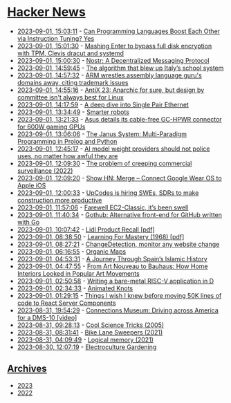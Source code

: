 # [Hacker News](https://kherrick.github.io/hacker-news/)

* [2023-09-01, 15:03:11](https://news.ycombinator.com/item?id=37351716) - [Can Programming Languages Boost Each Other via Instruction Tuning? Yes](https://arxiv.org/abs/2308.16824)
* [2023-09-01, 15:01:30](https://news.ycombinator.com/item?id=37351685) - [Mashing Enter to bypass full disk encryption with TPM, Clevis dracut and systemd](https://pulsesecurity.co.nz/advisories/tpm-luks-bypass)
* [2023-09-01, 15:00:30](https://news.ycombinator.com/item?id=37351668) - [Nostr: A Decentralized Messaging Protocol](https://hivemind.vc/nostr/)
* [2023-09-01, 14:59:45](https://news.ycombinator.com/item?id=37351656) - [The algorithm that blew up Italy’s school system](https://algorithmwatch.org/en/algorithm-school-system-italy/)
* [2023-09-01, 14:57:32](https://news.ycombinator.com/item?id=37351628) - [ARM wrestles assembly language guru's domains away, citing trademark issues](https://www.theregister.com/2023/08/31/a_star_star_domains/)
* [2023-09-01, 14:55:16](https://news.ycombinator.com/item?id=37351595) - [AntiX 23: Anarchic for sure, but design by committee isn't always best for Linux](https://www.theregister.com/2023/09/01/antix_23/)
* [2023-09-01, 14:17:59](https://news.ycombinator.com/item?id=37351157) - [A deep dive into Single Pair Ethernet](https://electricui.com/blog/spe-sensor-node)
* [2023-09-01, 13:34:49](https://news.ycombinator.com/item?id=37350634) - [Smarter robots](https://factorio.com/blog/post/fff-374)
* [2023-09-01, 13:21:33](https://news.ycombinator.com/item?id=37350465) - [Asus details its cable-free GC-HPWR connector for 600W gaming GPUs](https://videocardz.com/newz/asus-details-its-cable-free-gc-hpwr-connector-for-600w-gaming-gpus)
* [2023-09-01, 13:06:06](https://news.ycombinator.com/item?id=37350310) - [The Janus System: Multi-Paradigm Programming in Prolog and Python](https://arxiv.org/abs/2308.15893)
* [2023-09-01, 12:45:17](https://news.ycombinator.com/item?id=37350123) - [AI model weight providers should not police uses, no matter how awful they are](http://marble.onl/posts/model_censorship.html)
* [2023-09-01, 12:09:30](https://news.ycombinator.com/item?id=37349732) - [The problem of creeping commercial surveillance (2022)](https://elnion.com/2022/02/07/the-problem-of-creeping-commercial-surveillance/)
* [2023-09-01, 12:09:20](https://news.ycombinator.com/item?id=37349730) - [Show HN: Merge – Connect Google Wear OS to Apple iOS](https://www.merge.watch)
* [2023-09-01, 12:00:33](https://news.ycombinator.com/item?id=37349654) - [UpCodes is hiring SWEs, SDRs to make construction more productive](https://up.codes/careers)
* [2023-09-01, 11:57:06](https://news.ycombinator.com/item?id=37349633) - [Farewell EC2-Classic, it’s been swell](https://www.allthingsdistributed.com/2023/09/farewell-ec2-classic.html)
* [2023-09-01, 11:40:34](https://news.ycombinator.com/item?id=37349487) - [Gothub: Alternative front-end for GitHub written with Go](https://codeberg.org/gothub/gothub)
* [2023-09-01, 10:07:42](https://news.ycombinator.com/item?id=37348808) - [Lidl Product Recall [pdf]](https://www.lidl.co.uk/static/assets/Paw_Patrol_Public_Recall_poster-500790.pdf)
* [2023-09-01, 08:38:50](https://news.ycombinator.com/item?id=37348240) - [Learning For Mastery (1968) [pdf]](http://www.researchforteachers.org.uk/sites/default/files/Docs/Bloom%20(1968)%20Learning%20for%20Mastery_0.pdf)
* [2023-09-01, 08:27:21](https://news.ycombinator.com/item?id=37348162) - [ChangeDetection, monitor any website change](https://github.com/dgtlmoon/changedetection.io)
* [2023-09-01, 06:16:55](https://news.ycombinator.com/item?id=37347447) - [Organic Maps](https://organicmaps.app/)
* [2023-09-01, 04:53:31](https://news.ycombinator.com/item?id=37346927) - [A Journey Through Spain’s Islamic History](https://www.smithsonianmag.com/travel/fabled-palaces-ancient-medina-journey-through-spain-islamic-history-180982699/)
* [2023-09-01, 04:47:55](https://news.ycombinator.com/item?id=37346899) - [From Art Nouveau to Bauhaus: How Home Interiors Looked in Popular Art Movements](https://www.archdaily.com/1005570/from-art-nouveau-to-the-bauhaus-how-home-interiors-looked-in-popular-art-movements)
* [2023-09-01, 02:50:58](https://news.ycombinator.com/item?id=37346218) - [Writing a bare-metal RISC-V application in D](https://zyedidia.github.io/blog/posts/1-d-baremetal/)
* [2023-09-01, 02:34:33](https://news.ycombinator.com/item?id=37346115) - [Animated Knots](https://www.animatedknots.com/)
* [2023-09-01, 01:29:15](https://news.ycombinator.com/item?id=37345727) - [Things I wish I knew before moving 50K lines of code to React Server Components](https://www.mux.com/blog/what-are-react-server-components)
* [2023-08-31, 19:54:29](https://news.ycombinator.com/item?id=37342828) - [Connections Museum: Driving across America for a DMS-10 [video]](https://www.youtube.com/watch?v=CrviyMrHLYw)
* [2023-08-31, 09:28:13](https://news.ycombinator.com/item?id=37334563) - [Cool Science Tricks (2005)](https://daveroot.neocities.org/sciencetricks/)
* [2023-08-31, 08:31:41](https://news.ycombinator.com/item?id=37334126) - [Bike Lane Sweepers (2021)](https://www.worldsweeper.com/SweepingCoProfiles/BikeLaneSweeper/)
* [2023-08-31, 04:09:49](https://news.ycombinator.com/item?id=37332354) - [Logical memory (2021)](https://www.ibm.com/docs/en/power8?topic=memory-logical)
* [2023-08-30, 12:07:19](https://news.ycombinator.com/item?id=37320780) - [Electroculture Gardening](https://www.washingtonpost.com/home/2023/08/30/gardening-electroculture-explained/)

## [Archives](archives/index.md)

* [2023](archives/2023/index.md)
* [2022](archives/2022/index.md)
